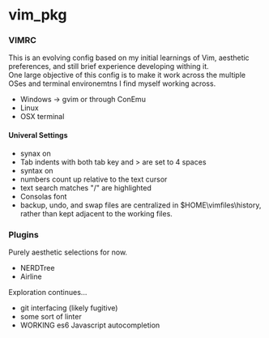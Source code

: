 # vim_pkg #

### VIMRC ###

This is an evolving config based on my initial learnings of Vim, aesthetic preferences, and still brief experience developing withing it.  
One large objective of this config is to make it work across the multiple OSes and terminal environemtns I find myself working across.  
* Windows -> gvim or through ConEmu
* Linux
* OSX terminal

#### Univeral Settings ####

* synax on
* Tab indents with both tab key and > are set to 4 spaces
* syntax on
* numbers count up relative to the text cursor
* text search matches "/" are highlighted
* Consolas font
* backup, undo, and swap files are centralized in $HOME\vimfiles\history,  
rather than kept adjacent to the working files.

### Plugins ###

Purely aesthetic selections for now.  
* NERDTree
* Airline
  
Exploration continues...
* git interfacing (likely fugitive)
* some sort of linter
* WORKING es6 Javascript autocompletion
